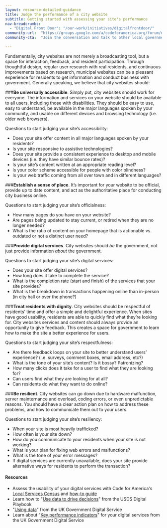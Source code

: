 ```yaml
---
layout: resource-detailed-guidance
title: Judge the performance of a city website 
subtitle: Getting started with assessing your site's performance
nav-breadcrumbs:
  - "Digital Front Door": "/our-work/initiatives/digitalfrontdoor/"
community-url:	"https://groups.google.com/a/codeforamerica.org/forum/#!forum/digital-front-door"
community-cta:	"Join the conversation and talk to other local government staff in our Digital Front Door community."

---
```


Fundamentally, city websites are not merely a broadcasting tool, but a space for interaction, feedback, and resident participation. Through thoughtful design, regular user research with real residents, and continuous improvements based on research, municipal websites can be a pleasant experience for residents to get information and conduct business with government. 
Generally speaking, we believe that city websites should: 

###**Be universally accessible**. 
Simply put, city websites should work for everyone. The information and services on your website should be available to all users, including those with disabilities. They should be easy to use, easy to understand, be available in the major languages spoken by your community, and usable on different devices and browsing technology (i.e. older web browsers). 

Questions to start judging your site’s accessibility:
	
* Does your site offer content in all major languages spoken by your residents?
* Is your site responsive to assistive technologies?
* Does your site provide a consistent experience to desktop and mobile devices (i.e. they have similar bounce rates)?
* Is your site’s content written at an appropriate reading level?
* Is your color scheme accessible for people with color blindness?
* Is your web traffic coming from all over town and in different languages?


###**Establish a sense of place**. 
It’s important for your website to be official, provide up to date content, and act as the authoritative place for conducting city business online.

Questions to start judging your site’s officialness:

* How many pages do you have on your website? 
* Are pages being updated to stay current, or retired when they are no longer needed?
* What is the ratio of content on your homepage that is actionable vs. outdated or not a distinct user need?


###**Provide digital services**. 
City websites should *be* the government, not just provide information *about* the government. 

Questions to start judging your site’s digital services:

* Does your site offer digital services?
* How long does it take to complete the service?
* What is the completion rate (start and finish) of the services that your site provides?
* What is the breakdown in transactions happening online than in-person (in city hall or over the phone?)


###**Treat residents with dignity**. 
City websites should be respectful of residents’ time and offer a simple and delightful experience. When sites have good usability, residents are able to quickly find what they’re looking for. City websites services and content should always provide an opportunity to give feedback. This creates a space for government to learn how to make the site a better experience for users.  

Questions to start judging your site’s respectfulness:

* Are there feedback loops on your site to better understand users’ experience? (i.e. surveys, comment boxes, email address, etc?)
* What is the tone of your site’s content? Is it bossy? Patronizing? 
* How many clicks does it take for a user to find what they are looking for?
* Can users find what they are looking for at all?
* Can residents do what they want to do online?


###**Be resilient**. 
City websites can go down due to hardware malfunction, server mainternance and overload, coding errors, or even unpredictable reasons. You should have a clear action plan on how to address these problems, and how to communicate them out to your users.  
	
Questions to start judging your site’s resiliency:
* When your site is most heavily trafficked? 
* How often is your site down?
* How do you communicate to your residents when your site is not working?
* What is your plan for fixing web errors and malfunctions?
* What is the tone of your error messages? 
* If digital services are currently unavailable, does your site provide alternative ways for residents to perform the transaction? 

 

#### Resources


 - Assess the usability of your digital services with Code for America's [Local Services Census](https://service-census.herokuapp.com/) and [how-to guide](https://jekit.codeforamerica.org/codeforamerica/codeforamerica.org/dfd-week-2/our-work/initiatives/digitalfrontdoor/playbook/user-needs/assess-digital-services.html)
 - Learn how to "[Use data to drive decisions](https://playbook.cio.gov/#play12)" from the USDS Digital Playbook 
 - "[Using data](https://www.gov.uk/service-manual/measurement/using-data.html)" from the UK Government Digital Service
 - Learn about "[Key performance indicators](https://www.gov.uk/service-manual/measurement/other-kpis.html)" for your digital services from the UK Government Digital Service
 
 

